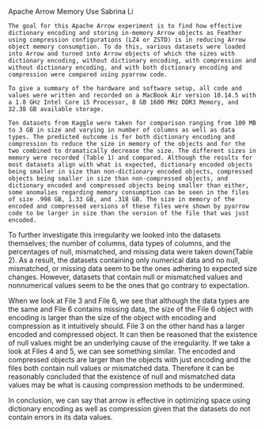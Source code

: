 Apache Arrow Memory Use
Sabrina Li

	The goal for this Apache Arrow experiment is to find how effective dictionary encoding and storing in-memory Arrow objects as Feather using compression configurations (LZ4 or ZSTD) is in reducing Arrow object memory consumption. To do this, various datasets were loaded into Arrow and turned into Arrow objects of which the sizes with dictionary encoding, without dictionary encoding, with compression and without dictionary encoding, and with both dictionary encoding and compression were compared using pyarrow code. 
  
	To give a summary of the hardware and software setup, all code and values were written and recorded on a MacBook Air version 10.14.5 with a 1.8 GHz Intel Core i5 Processor, 8 GB 1600 MHz DDR3 Memory, and 32.38 GB available storage. 
  
	Ten datasets from Kaggle were taken for comparison ranging from 100 MB to 3 GB in size and varying in number of columns as well as data types. The predicted outcome is for both dictionary encoding and compression to reduce the size in memory of the objects and for the two combined to dramatically decrease the size. The different sizes in memory were recorded (Table 1) and compared. Although the results for most datasets align with what is expected, dictionary encoded objects being smaller in size than non-dictionary encoded objects, compressed objects being smaller in size than non-compressed objects, and dictionary encoded and compressed objects being smaller than either, some anomalies regarding memory consumption can be seen in the files of size .998 GB, 1.33 GB, and .318 GB. The size in memory of the encoded and compressed versions of these files were shown by pyarrow code to be larger in size than the version of the file that was just encoded.
  
  To further investigate this irregularity we looked into the datasets themselves; the number of columns, data types of columns, and the percentages of null, mismatched, and missing data were taken down(Table 2). As a result, the datasets containing only numerical data and no null, mismatched, or missing data seem to be the ones adhering to expected size changes. However, datasets that contain null or mismatched values and nonnumerical values seem to be the ones that go contrary to expectation. 
  
  When we look at File 3 and File 6, we see that although the data types are the same and File 6 contains missing data, the size of the File 6 object with encoding is larger than the size of the object with encoding and compression as it intuitively should. File 3 on the other hand has a larger encoded and compressed object. It can then be reasoned that the existence of null values might be an underlying cause of the irregularity. If we take a look at Files 4 and 5, we can see something similar. The encoded and compressed objects are larger than the objects with just encoding and the files both contain null values or mismatched data. Therefore it can be reasonably concluded that the existence of null and mismatched data values may be what is causing compression methods to be undermined. 
  
  In conclusion, we can say that arrow is effective in optimizing space using dictionary encoding as well as compression given that the datasets do not contain errors in its data values. 


